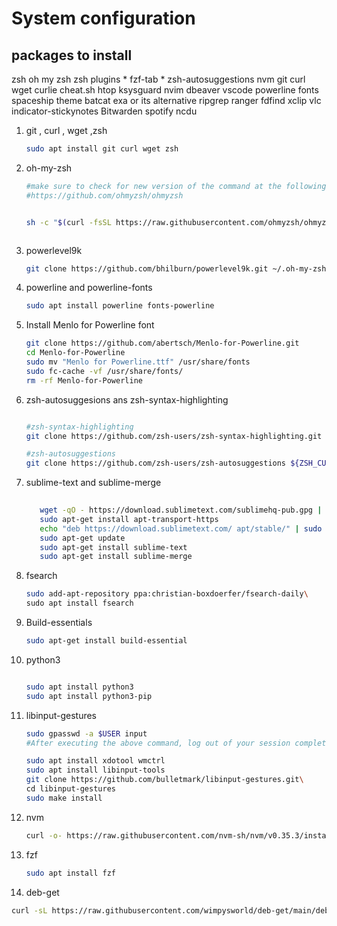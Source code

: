 # System configuration

## packages to install

zsh
oh my zsh
zsh plugins
	* fzf-tab
	* zsh-autosuggestions
nvm
git
curl
wget
curlie
cheat.sh
htop
ksysguard
nvim
dbeaver
vscode
powerline fonts
spaceship theme
batcat
exa or its alternative
ripgrep
ranger
fdfind
xclip
vlc
indicator-stickynotes
Bitwarden
spotify
ncdu

1. git , curl , wget ,zsh

   ```sh
   sudo apt install git curl wget zsh
   ```

2. oh-my-zsh

   ```bash
   #make sure to check for new version of the command at the following url
   #https://github.com/ohmyzsh/ohmyzsh
   
   
   sh -c "$(curl -fsSL https://raw.githubusercontent.com/ohmyzsh/ohmyzsh/master/tools/install.sh)"

   

   ```

3. powerlevel9k

   ```sh
   git clone https://github.com/bhilburn/powerlevel9k.git ~/.oh-my-zsh/custom/themes/powerlevel9k
   
   ```

4. powerline and powerline-fonts

   ```bash
   sudo apt install powerline fonts-powerline
   ```

5. Install Menlo for Powerline font

   ```bash
   git clone https://github.com/abertsch/Menlo-for-Powerline.git
   cd Menlo-for-Powerline
   sudo mv "Menlo for Powerline.ttf" /usr/share/fonts
   sudo fc-cache -vf /usr/share/fonts/
   rm -rf Menlo-for-Powerline
   ```

6. zsh-autosuggesions ans zsh-syntax-highlighting

   ```bash
   
   #zsh-syntax-highlighting
   git clone https://github.com/zsh-users/zsh-syntax-highlighting.git ${ZSH_CUSTOM:-~/.oh-my-zsh/custom}/plugins/zsh-syntax-highlighting\
   
   #zsh-autosuggestions
   git clone https://github.com/zsh-users/zsh-autosuggestions ${ZSH_CUSTOM:-~/.oh-my-zsh/custom}/plugins/zsh-autosuggestions\
   
   ```

7. sublime-text and sublime-merge

   ```bash
    
      wget -qO - https://download.sublimetext.com/sublimehq-pub.gpg | sudo apt-key add -
      sudo apt-get install apt-transport-https
      echo "deb https://download.sublimetext.com/ apt/stable/" | sudo tee       /etc/apt/sources.list.d/sublime-text.list
      sudo apt-get update
      sudo apt-get install sublime-text
      sudo apt-get install sublime-merge
   ```

8. fsearch

    ```bash
    sudo add-apt-repository ppa:christian-boxdoerfer/fsearch-daily\
    sudo apt install fsearch
    ```

9. Build-essentials

    ```bash
    sudo apt-get install build-essential
    ```

10. python3

    ```bash

    sudo apt install python3
    sudo apt install python3-pip

    ```

11. libinput-gestures

    ```bash
    sudo gpasswd -a $USER input
    #After executing the above command, log out of your session completely, and then log back in to assign this group (or just reboot).
    
    sudo apt install xdotool wmctrl
    sudo apt install libinput-tools
    git clone https://github.com/bulletmark/libinput-gestures.git\
    cd libinput-gestures
    sudo make install
    ```

12. nvm

    ```bash
    curl -o- https://raw.githubusercontent.com/nvm-sh/nvm/v0.35.3/install.sh | bash
    ```

13. fzf

      ```bash
      sudo apt install fzf
      ```

14. deb-get

```sh
curl -sL https://raw.githubusercontent.com/wimpysworld/deb-get/main/deb-get | sudo -E bash -s install deb-get

```
